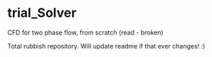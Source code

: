 trial_Solver
============

CFD for two phase flow, from scratch (read - broken)

Total rubbish repository. Will update readme if that ever changes! :)
